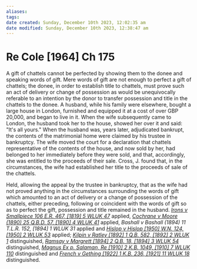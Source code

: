 ```yaml
---
aliases: 
tags: 
date created: Sunday, December 10th 2023, 12:02:35 am
date modified: Sunday, December 10th 2023, 12:38:47 am
---
```


# Re Cole [1964] Ch 175

A gift of chattels cannot be perfected by showing them to the donee and speaking words of gift. Mere words of gift are not enough to perfect a gift of chattels; the donee, in order to establish title to chattels, must prove such an act of delivery or change of possession as would be unequivocally referable to an intention by the donor to transfer possession and title in the chattels to the donee. A husband, while his family were elsewhere, bought a large house in London, furnished and equipped it at a cost of over GBP 20,000, and began to live in it. When the wife subsequently came to London, the husband took her to the house, showed her over it and said: "It's all yours." When the husband was, years later, adjudicated bankrupt, the contents of the matrimonial home were claimed by his trustee in bankruptcy. The wife moved the court for a declaration that chattels representative of the contents of the house, and now sold by her, had belonged to her immediately before they were sold, and that, accordingly, she was entitled to the proceeds of their sale. Cross, J. found that, in the circumstances, the wife had established her title to the proceeds of sale of the chattels.

Held, allowing the appeal by the trustee in bankruptcy, that as the wife had not proved anything in the circumstances surrounding the words of gift which amounted to an act of delivery or a change of possession of the chattels, either preceding, following or coincident with the words of gift so as to perfect the gift, possession and title remained in the husband. _[Irons v Smallpiece 106 E.R. 467, [1819] 5 WLUK 47](https://uk.westlaw.com/Document/I5D2C91E0E57411DAB242AFEA6182DD7E/View/FullText.html?originationContext=document&transitionType=DocumentItem&ppcid=4e3c27d5666c4c6d9bf6e1d5a95299e4&contextData=(sc.Default))_ applied, _[Cochrane v Moore (1890) 25 Q.B.D. 57, [1890] 4 WLUK 41](https://uk.westlaw.com/Document/I891DA5D1E42711DA8FC2A0F0355337E9/View/FullText.html?originationContext=document&transitionType=DocumentItem&ppcid=4e3c27d5666c4c6d9bf6e1d5a95299e4&contextData=(sc.Default))_ applied, _Bashall v Bashall (1894) 11 T.L.R. 152, [1894] 1 WLUK 31_ applied and _[Hislop v Hislop [1950] W.N. 124, [1950] 2 WLUK 53](https://uk.westlaw.com/Document/I65DC3C30E43611DA8FC2A0F0355337E9/View/FullText.html?originationContext=document&transitionType=DocumentItem&ppcid=4e3c27d5666c4c6d9bf6e1d5a95299e4&contextData=(sc.Default))_ applied; _[Kilpin v Ratley [1892] 1 Q.B. 582, [1892] 2 WLUK 1](https://uk.westlaw.com/Document/ID40E5EE0E42711DA8FC2A0F0355337E9/View/FullText.html?originationContext=document&transitionType=DocumentItem&ppcid=4e3c27d5666c4c6d9bf6e1d5a95299e4&contextData=(sc.Default))_ distinguished, _[Ramsay v Margrett [1894] 2 Q.B. 18, [1894] 3 WLUK 54](https://uk.westlaw.com/Document/I842BAAD0E42811DA8FC2A0F0355337E9/View/FullText.html?originationContext=document&transitionType=DocumentItem&ppcid=4e3c27d5666c4c6d9bf6e1d5a95299e4&contextData=(sc.Default))_ distinguished, _[Magnus Ex p. Salaman, Re [1910] 2 K.B. 1049, [1910] 7 WLUK 110](https://uk.westlaw.com/Document/IED0BEC50E42711DA8FC2A0F0355337E9/View/FullText.html?originationContext=document&transitionType=DocumentItem&ppcid=4e3c27d5666c4c6d9bf6e1d5a95299e4&contextData=(sc.Default))_ distinguished and _[French v Gething [1922] 1 K.B. 236, [1921] 11 WLUK 18](https://uk.westlaw.com/Document/IABA49B40E42711DA8FC2A0F0355337E9/View/FullText.html?originationContext=document&transitionType=DocumentItem&ppcid=4e3c27d5666c4c6d9bf6e1d5a95299e4&contextData=(sc.Default))_ distinguished.
